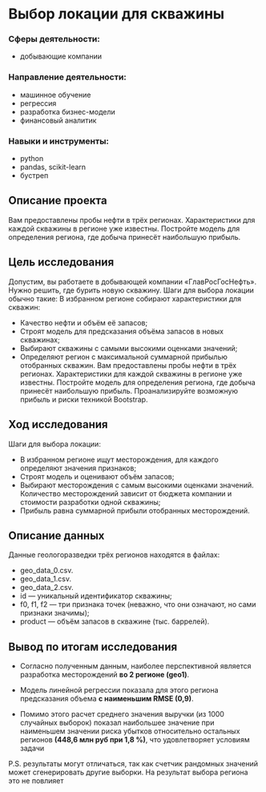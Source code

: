 # Выбор локации для скважины

### Сферы деятельности:
- добывающие компании

### Направление деятельности:
- машинное обучение
- регрессия
- разработка бизнес-модели
- финансовый аналитик

### Навыки и инструменты:
- python
- pandas, scikit-learn
- бустреп

## Описание проекта

Вам предоставлены пробы нефти в трёх регионах. Характеристики для каждой скважины в регионе уже известны. Постройте модель для определения региона, где добыча принесёт наибольшую прибыль.

## Цель исследования

Допустим, вы работаете в добывающей компании «ГлавРосГосНефть». Нужно решить, где бурить новую скважину.
Шаги для выбора локации обычно такие:
В избранном регионе собирают характеристики для скважин: 
- Качество нефти и объём её запасов;
- Строят модель для предсказания объёма запасов в новых скважинах;
- Выбирают скважины с самыми высокими оценками значений;
- Определяют регион с максимальной суммарной прибылью отобранных скважин.
Вам предоставлены пробы нефти в трёх регионах. Характеристики для каждой скважины в регионе уже известны. Постройте модель для определения региона, где добыча принесёт наибольшую прибыль. Проанализируйте возможную прибыль и риски техникой Bootstrap.

## Ход исследования

Шаги для выбора локации:

- В избранном регионе ищут месторождения, для каждого определяют значения признаков;
- Строят модель и оценивают объём запасов;
- Выбирают месторождения с самым высокими оценками значений. Количество месторождений зависит от бюджета компании и стоимости разработки одной скважины;
- Прибыль равна суммарной прибыли отобранных месторождений.

## Описание данных

Данные геологоразведки трёх регионов находятся в файлах:
- geo_data_0.csv. 
- geo_data_1.csv. 
- geo_data_2.csv. 
- id — уникальный идентификатор скважины;
- f0, f1, f2 — три признака точек (неважно, что они означают, но сами признаки значимы);
- product — объём запасов в скважине (тыс. баррелей).

## Вывод по итогам исследования

- Согласно полученным данным, наиболее перспективной является разработка месторождений **во 2 регионе (geo1)**.

- Модель линейной регрессии показала для этого региона предсказания объема **с наименьшим RMSE (0,9)**.

- Помимо этого расчет среднего значения выручки (из 1000 случайных выборок) показал наибольшее значение при наименьшем значении риска убытков относительно остальных регионов **(448,6 млн руб при 1,8 %)**, что удовлетворяет условиям задачи

P.S. результаты могут отличаться, так как счетчик рандомных значений может сгенерировать другие выборки. На результат выбора региона это не повлияет